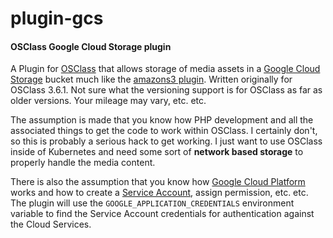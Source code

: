 # plugin-gcs

#### OSClass Google Cloud Storage plugin

A Plugin for [OSClass](https://osclass.org/) that allows storage of media assets
in a [Google Cloud Storage](https://cloud.google.com/storage/)
bucket much like the [amazons3 plugin](https://github.com/osclass/plugin-amazons3/tree/master/amazons3).
Written originally for OSClass 3.6.1. Not sure what the versioning support is
for OSClass as far as older versions. Your mileage may vary, etc. etc.

The assumption is made that you know how PHP development and all the associated
things to get the code to work within OSClass. I certainly don't, so this is probably a serious 
hack to get working. I just want to use OSClass inside of Kubernetes and need some sort of 
**network based storage** to properly handle the media content.

There is also the assumption that you know how [Google Cloud Platform](https://cloud.google.com/)
works and how to create a [Service Account](https://cloud.google.com/docs/authentication),
assign permission, etc. etc. The plugin will use the `GOOGLE_APPLICATION_CREDENTIALS`
environment variable to find the Service Account credentials for authentication
against the Cloud Services.
